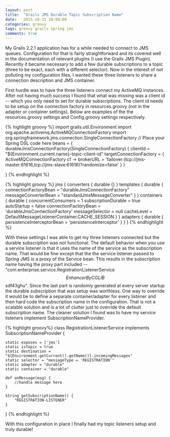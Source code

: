 ```yaml
---
layout: post
title:  "Grails JMS Durable Topic Subscription Name"
date:   2015-10-31 18:00:00
categories: groovy
tags: groovy grails spring jms
comments: true
---
```


My Grails 2.2.1 application has for a while needed to connect to JMS queues. Configuration for that is fairly straightforward and its covered well in the documentation of relevant plugins (I use the Grails JMS Plugin). Recently it became necessary to add a few durable subscriptions to a topic (three to be exact, each with a different selector). Now in the interest of not polluting my configuration files, I wanted these three listeners to share a connection description and JMS container.

First hurdle was to have the three listeners connect my ActiveMQ instances. After not having much success I found that what was missing was a client id -- which you only need to set for durable subscriptions. The client id needs to be setup on the connection factory in resources.groovy (not in the adapter or container settings). Below are examples of the the resources.groovy settings and Config.groovy settings respectively.

{% highlight groovy %}
import grails.util.Environment
import org.apache.activemq.ActiveMQConnectionFactory
import org.springframework.jms.connection.SingleConnectionFactory
// Place your Spring DSL code here
beans = {
    durableJmsConnectionFactory(SingleConnectionFactory) {
        clientId = "${Environment.current.name}-topic-client-id"
        targetConnectionFactory = { ActiveMQConnectionFactory cf ->
            brokerURL = 'failover:(tcp://jms-master:61616,tcp://jms-slave:61616)?randomize=false'
        }
    }

}
{% endhighlight %}

{% highlight groovy %}
jms {
    converters {
        durable {}
    }
    templates {
        durable {
            connectionFactoryBean = "durableJmsConnectionFactory"
            messageConverterBean = "standardJmsMessageConverter"
        }
    }
    containers {
        durable {
            concurrentConsumers = 1
            subscriptionDurable = true
            autoStartup = false
            connectionFactoryBean = 'durableJmsConnectionFactory'
            messageSelector = null
            cacheLevel = DefaultMessageListenerContainer.CACHE_SESSION
        }
    }
    adapters {
        durable {
            persistenceInterceptorBean = 'persistenceInterceptor'
        }
    }
}
{% endhighlight %}

With these settings I was able to get my three listeners connected but the durable subscription was not functional. The default behavior when you use a service listener is that it uses the name of the service as the subscription name. That would be fine except that the the service listener passed to Spring JMS is a proxy of the Service bean. This results in the subscription name having the proxy part included -- "com.enterprise.service.RegistrationListenerService$$EnhancerByCGLIB$$sdf43ghu". Since the last part is randomly generated at every server startup the durable subscription that was setup was worthless. One way to override it would be to define a separate container/adapter for every listener and then hard code the subscription name in the configuration. That is not a scalable solution and is a lot of clutter just to override the default subscription name. The cleaner solution I found was to have my service listeners implement SubscriptionNameProvider.

{% highlight groovy%}
class RegistrationListenerService implements SubscriptionNameProvider {

	static exposes = ['jms']
    static isTopic = true
    static destination = "${Environment.getCurrent().getName()}.incomingMessages"
    static selector = "messageType = 'REGISTRATION'"
    static adapter = "durable"
    static container = "durable"

    def onMessage(msg) {
    	//handle message here
    }

    String getSubscriptionName() {
        "REGISTRATION-LISTENER"
    }

}
{% endhighlight %}

With this configuration in place I finally had my topic listeners setup and truly durable!
